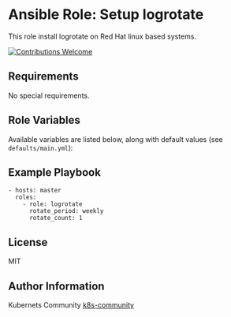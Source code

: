 Ansible Role: Setup logrotate
======================

This role install logrotate on Red Hat linux based systems.

[![Contributions Welcome](https://img.shields.io/badge/contributions-welcome-brightgreen.svg?style=flat)](https://github.com/k8s-community/cluster-deploy/issues)

Requirements
------------

No special requirements.

Role Variables
--------------

Available variables are listed below, along with default values (see `defaults/main.yml`):

Example Playbook
----------------

    - hosts: master
      roles:
        - role: logrotate
          rotate_period: weekly
          rotate_count: 1

License
-------

MIT

Author Information
------------------

Kubernets Community [k8s-community](https://github.com/k8s-community)
